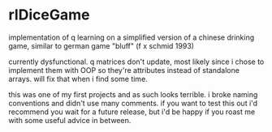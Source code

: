 # rlDiceGame
implementation of q learning on a simplified version of a chinese drinking game, similar to german game "bluff" (f x schmid 1993)

currently dysfunctional. q matrices don't update, most likely since i chose to implement them with OOP so they're attributes instead of standalone arrays.
will fix that when i find some time.

this was one of my first projects and as such looks terrible. i broke naming conventions and didn't use many comments.
if you want to test this out i'd recommend you wait for a future release, but i'd be happy if you roast me with some useful advice in between.
